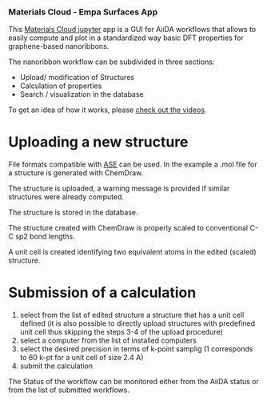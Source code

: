 ### Materials Cloud - Empa Surfaces App

This [Materials Cloud jupyter](jupyter.materialscloud.org) app is a GUI for
AiiDA workflows that allows to easily compute and plot in a standardized way
basic DFT properties for graphene-based nanoribbons.

The nanoribbon workflow can be subdivided in three sections:
 * Upload/ modification of Structures
 * Calculation of properties
 * Search / visualization in the database

To get an idea of how it works, please [check out the videos](https://www.youtube.com/playlist?list=PL19kfLn4sO_8O_yQTL6KK0nC2adrrLqmi).

# Uploading a new structure
File formats compatible with [ASE](https://wiki.fysik.dtu.dk/ase/) can be used.
In the example a .mol file for a structure is generated with ChemDraw. 

The structure is uploaded, a warning message is provided if similar structures were already computed.

The structure is stored in the database.

The structure created with ChemDraw is properly scaled to conventional C-C sp2 bond lengths.

A unit cell is created identifying two equivalent atoms in the edited (scaled) structure.

# Submission of a calculation

 1. select from the list of edited structure a structure that has a unit cell defined (it is also possible to directly upload structures with predefined unit cell thus skipping the steps 3-4 of the upload procedure)
 1. select a computer from the list of installed computers
 1. select the desired precision in terms of k-point samplig (1 corresponds to 60 k-pt for a unit cell of size 2.4 A)
 1. submit the calculation

The Status of the workflow can be monitored either from the AiiDA status or from the list of submitted workflows.

